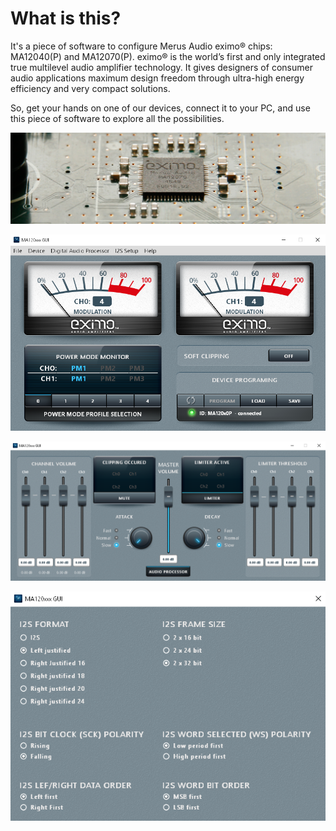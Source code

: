 # What is this?
It's a piece of software to configure Merus Audio eximo® chips: MA12040(P) and MA12070(P). eximo® is the world’s first and only integrated true multilevel audio amplifier technology. It gives designers of consumer audio applications maximum design freedom through ultra-high energy efficiency and very compact solutions.

So, get your hands on one of our devices, connect it to your PC, and use this piece of software to explore all the possibilities.

![exiomo chip long](https://github.com/merus-audio/GUI/blob/master/images/eximo_chip_strip_longer_nice.png?raw=true)

![GUI main](https://github.com/merus-audio/GUI/blob/master/images/main_window.png?raw=true)

![GUI main](https://github.com/merus-audio/GUI/blob/master/images/DAP.png?raw=true)

![GUI main](https://github.com/merus-audio/GUI/blob/master/images/I2S.png?raw=true)
